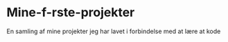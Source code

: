 # Mine-f-rste-projekter
En samling af mine projekter jeg har lavet i forbindelse med at lære at kode
